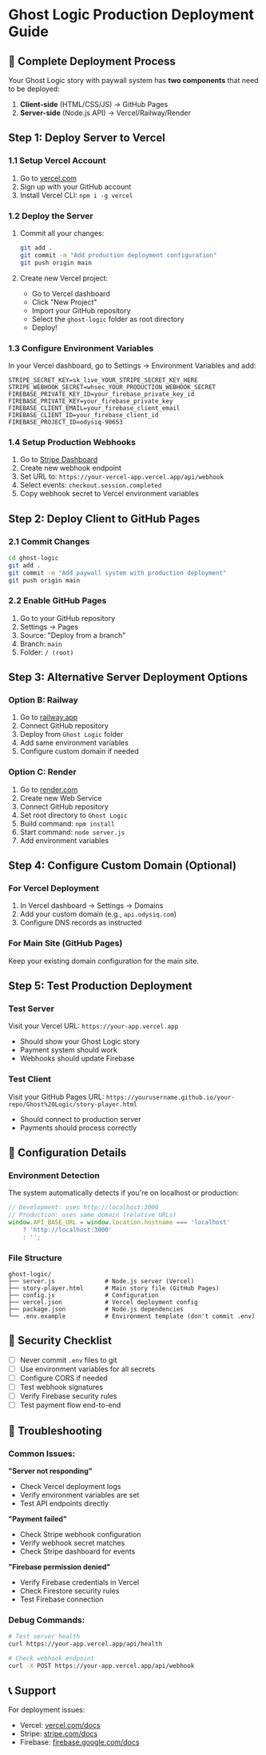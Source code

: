 # Ghost Logic Production Deployment Guide

## 🚀 Complete Deployment Process

Your Ghost Logic story with paywall system has **two components** that need to be deployed:

1. **Client-side** (HTML/CSS/JS) → GitHub Pages
2. **Server-side** (Node.js API) → Vercel/Railway/Render

## Step 1: Deploy Server to Vercel

### 1.1 Setup Vercel Account
1. Go to [vercel.com](https://vercel.com)
2. Sign up with your GitHub account
3. Install Vercel CLI: `npm i -g vercel`

### 1.2 Deploy the Server
1. Commit all your changes:
   ```bash
   git add .
   git commit -m "Add production deployment configuration"
   git push origin main
   ```

2. Create new Vercel project:
   - Go to Vercel dashboard
   - Click "New Project"
   - Import your GitHub repository
   - Select the `ghost-logic` folder as root directory
   - Deploy!

### 1.3 Configure Environment Variables
In your Vercel dashboard, go to Settings → Environment Variables and add:

```
STRIPE_SECRET_KEY=sk_live_YOUR_STRIPE_SECRET_KEY_HERE
STRIPE_WEBHOOK_SECRET=whsec_YOUR_PRODUCTION_WEBHOOK_SECRET
FIREBASE_PRIVATE_KEY_ID=your_firebase_private_key_id
FIREBASE_PRIVATE_KEY=your_firebase_private_key
FIREBASE_CLIENT_EMAIL=your_firebase_client_email
FIREBASE_CLIENT_ID=your_firebase_client_id
FIREBASE_PROJECT_ID=odysiq-90653
```

### 1.4 Setup Production Webhooks
1. Go to [Stripe Dashboard](https://dashboard.stripe.com/webhooks)
2. Create new webhook endpoint
3. Set URL to: `https://your-vercel-app.vercel.app/api/webhook`
4. Select events: `checkout.session.completed`
5. Copy webhook secret to Vercel environment variables

## Step 2: Deploy Client to GitHub Pages

### 2.1 Commit Changes
```bash
cd ghost-logic
git add .
git commit -m "Add paywall system with production deployment"
git push origin main
```

### 2.2 Enable GitHub Pages
1. Go to your GitHub repository
2. Settings → Pages
3. Source: "Deploy from a branch"
4. Branch: `main`
5. Folder: `/ (root)`

## Step 3: Alternative Server Deployment Options

### Option B: Railway
1. Go to [railway.app](https://railway.app)
2. Connect GitHub repository
3. Deploy from `Ghost Logic` folder
4. Add same environment variables
5. Configure custom domain if needed

### Option C: Render
1. Go to [render.com](https://render.com)
2. Create new Web Service
3. Connect GitHub repository
4. Set root directory to `Ghost Logic`
5. Build command: `npm install`
6. Start command: `node server.js`
7. Add environment variables

## Step 4: Configure Custom Domain (Optional)

### For Vercel Deployment
1. In Vercel dashboard → Settings → Domains
2. Add your custom domain (e.g., `api.odysiq.com`)
3. Configure DNS records as instructed

### For Main Site (GitHub Pages)
Keep your existing domain configuration for the main site.

## Step 5: Test Production Deployment

### Test Server
Visit your Vercel URL: `https://your-app.vercel.app`
- Should show your Ghost Logic story
- Payment system should work
- Webhooks should update Firebase

### Test Client
Visit your GitHub Pages URL: `https://yourusername.github.io/your-repo/Ghost%20Logic/story-player.html`
- Should connect to production server
- Payments should process correctly

## 🔧 Configuration Details

### Environment Detection
The system automatically detects if you're on localhost or production:

```javascript
// Development: uses http://localhost:3000
// Production: uses same domain (relative URLs)
window.API_BASE_URL = window.location.hostname === 'localhost' 
    ? 'http://localhost:3000'  
    : '';  
```

### File Structure
```
ghost-logic/
├── server.js              # Node.js server (Vercel)
├── story-player.html      # Main story file (GitHub Pages)
├── config.js              # Configuration
├── vercel.json            # Vercel deployment config
├── package.json           # Node.js dependencies
└── .env.example           # Environment template (don't commit .env)
```

## 🚨 Security Checklist

- [ ] Never commit `.env` files to git
- [ ] Use environment variables for all secrets
- [ ] Configure CORS if needed
- [ ] Test webhook signatures
- [ ] Verify Firebase security rules
- [ ] Test payment flow end-to-end

## 🐛 Troubleshooting

### Common Issues:

**"Server not responding"**
- Check Vercel deployment logs
- Verify environment variables are set
- Test API endpoints directly

**"Payment failed"**
- Check Stripe webhook configuration
- Verify webhook secret matches
- Check Stripe dashboard for events

**"Firebase permission denied"**
- Verify Firebase credentials in Vercel
- Check Firestore security rules
- Test Firebase connection

### Debug Commands:
```bash
# Test server health
curl https://your-app.vercel.app/api/health

# Check webhook endpoint
curl -X POST https://your-app.vercel.app/api/webhook
```

## 📞 Support

For deployment issues:
- Vercel: [vercel.com/docs](https://vercel.com/docs)
- Stripe: [stripe.com/docs](https://stripe.com/docs)
- Firebase: [firebase.google.com/docs](https://firebase.google.com/docs) 